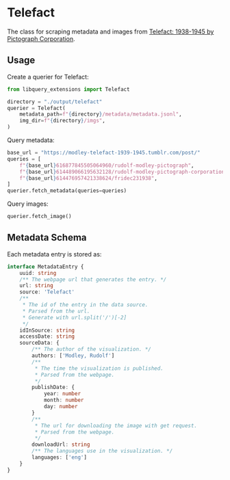 # Telefact

The class for scraping metadata and images from [Telefact: 1938-1945 by Pictograph Corporation](https://modley-telefact-1939-1945.tumblr.com/).

## Usage

Create a querier for Telefact:

```python
from libquery_extensions import Telefact

directory = "./output/telefact"
querier = Telefact(
    metadata_path=f"{directory}/metadata/metadata.jsonl",
    img_dir=f"{directory}/imgs",
)
```

Query metadata:

```python
base_url = "https://modley-telefact-1939-1945.tumblr.com/post/"
queries = [
    f"{base_url}616877845505064960/rudolf-modley-pictograph",
    f"{base_url}614489066195632128/rudolf-modley-pictograph-corporation",
    f"{base_url}614476957421338624/fridec231938",
]
querier.fetch_metadata(queries=queries)
```

Query images:

```python
querier.fetch_image()
```

## Metadata Schema

Each metadata entry is stored as:

```typescript
interface MetadataEntry {
    uuid: string
    /** The webpage url that generates the entry. */
    url: string
    source: 'Telefact'
    /**
     * The id of the entry in the data source.
     * Parsed from the url.
     * Generate with url.split('/')[-2]
     */
    idInSource: string
    accessDate: string
    sourceData: {
        /** The author of the visualization. */
        authors: ['Modley, Rudolf']
        /**
         * The time the visualization is published.
         * Parsed from the webpage.
         */
        publishDate: {
            year: number
            month: number
            day: number
        }
        /**
         * The url for downloading the image with get request.
         * Parsed from the webpage.
         */
        downloadUrl: string
        /** The languages use in the visualization. */
        languages: ['eng']
    }
}
```
